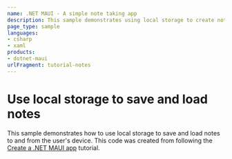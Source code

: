 ```yaml
---
name: .NET MAUI - A simple note taking app
description: This sample demonstrates using local storage to create notes. It's used by the Create a .NET MAUI app tutorial.
page_type: sample
languages:
- csharp
- xaml
products:
- dotnet-maui
urlFragment: tutorial-notes
---
```


# Use local storage to save and load notes

This sample demonstrates how to use local storage to save and load notes to and from the user's device. This code was created from following the [Create a .NET MAUI app](https://learn.microsoft.com/en-us/dotnet/maui/tutorials/notes-app/) tutorial.
